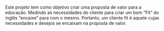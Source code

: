 Este projeto tem como objetivo criar uma proposta de valor para a educação. Medindo as necessidades do cliente para criar um bom “Fit” do inglês “encaixe” para com o mesmo. Portanto, um cliente fit é aquele cujas necessidades e desejos se encaixam na proposta de valor.  

                                        
